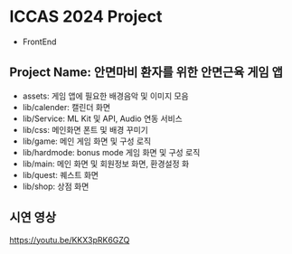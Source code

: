 # ICCAS 2024 Project 
* FrontEnd

## Project Name: 안면마비 환자를 위한 안면근육 게임 앱
* assets: 게임 앱에 필요한 배경음악 및 이미지 모음
* lib/calender: 캘린더 화면
* lib/Service: ML Kit 및 API, Audio 연동 서비스
* lib/css: 메인화면 폰트 및 배경 꾸미기
* lib/game: 메인 게임 화면 및 구성 로직
* lib/hardmode: bonus mode 게임 화면 및 구성 로직
* lib/main: 메인 화면 및 회원정보 화면, 환경설정 화
* lib/quest: 퀘스트 화면
* lib/shop: 상점 화면

## 시연 영상
https://youtu.be/KKX3pRK6GZQ
